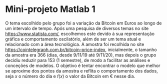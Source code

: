 # Mini-projeto Matlab 1

O tema escolhido pelo grupo foi a variação da Bitcoin em Euros ao longo de um intervalo de
tempo. Após uma pesquisa de diversos temas no site https://www.statista.com/, escolhemos este devido
à sua representação gráfica e comportamento oscilatório, além de ser um tema atual e relacionado com
a área tecnológica. A amostra foi recolhida no site https://cointelegraph.com.br/bitcoin-price-index,
inicialmente, o tamanho da amostra era 366 (dias, desde 9/11/19 até 9/11/20), mas depois o grupo
decidiu reduzir para 153 (1 semestre), de modo a facilitar as análises e conceções de modelos. O objetivo
é tentar encontrar o modelo que melhor se aproxime dos pontos da amostra e reflita o comportamento
dos dados, seja 𝑥 o número do dia e 𝑓(𝑥) o valor da Bitcoin em € nesse dia.
